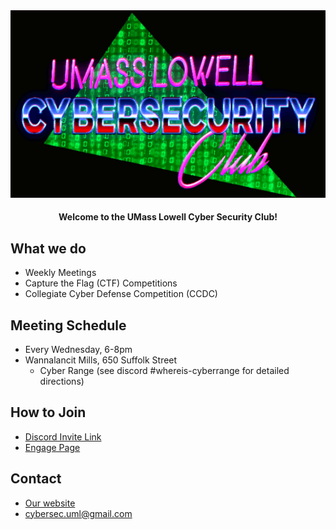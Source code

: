 <div align="center">
    <img src="logo.png" alt="Club Logo">
    <h4 align="center">Welcome to the UMass Lowell Cyber Security Club!</h4>
</div>


## What we do
+ Weekly Meetings
+ Capture the Flag (CTF) Competitions
+ Collegiate Cyber Defense Competition (CCDC)

## Meeting Schedule
+ Every Wednesday, 6-8pm
+ Wannalancit Mills, 650 Suffolk Street
  + Cyber Range (see discord #whereis-cyberrange for detailed directions)

## How to Join
+ [Discord Invite Link](https://discord.gg/dQ49k7fufk)
+ [Engage Page](https://umasslowellclubs.campuslabs.com/engage/organization/cybersecurityclub)

## Contact
+ [Our website](https://www.umlcyber.club)
+ <a href=mailto:cybersec.uml@gmail.com>cybersec.uml@gmail.com</a>
